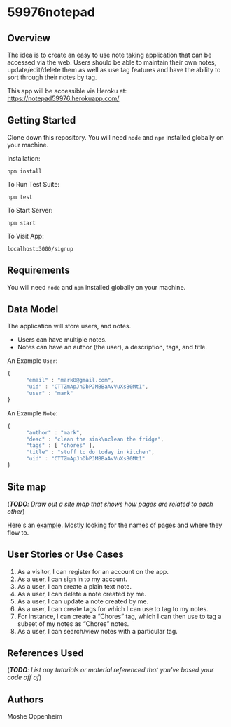 # 59976notepad

## Overview

The idea is to create an easy to use note taking application that can be accessed via the web. Users should be able to maintain their own notes, update/edit/delete them as well as use tag features and have the ability to sort through their notes by tag. 

This app will be accessible via Heroku at:
https://notepad59976.herokuapp.com/


## Getting Started

Clone down this repository. You will need `node` and `npm` installed globally on your machine.  

Installation:

`npm install`  

To Run Test Suite:  

`npm test`  

To Start Server:

`npm start`  

To Visit App:

`localhost:3000/signup`  


## Requirements

You will need `node` and `npm` installed globally on your machine.


## Data Model

The application will store users, and notes.

- Users can have multiple notes.
- Notes can have an author (the user), a description, tags, and title.


An Example `User`:

```javascript
{
      "email" : "mark8@gmail.com",
      "uid" : "CTTZmApJhDbPJMBBaAvVuXsB0Mt1",
      "user" : "mark"
}
```

An Example `Note`:

```javascript
{
      "author" : "mark",
      "desc" : "clean the sink\nclean the fridge",
      "tags" : [ "chores" ],
      "title" : "stuff to do today in kitchen",
      "uid" : "CTTZmApJhDbPJMBBaAvVuXsB0Mt1"
}
```

## Site map

(___TODO__: Draw out a site map that shows how pages are related to each other_)

Here's an [example](https://www.kauligmedia.com/media/1589/sitemap-01.jpg). Mostly looking for the names of pages and where they flow to.

## User Stories or Use Cases

1. As a visitor, I can register for an account on the app.
2. As a user, I can sign in to my account.
3. As a user, I can create a plain text note.
4. As a user, I can delete a note created by me.
5. As a user, I can update a note created by me.
6. As a user, I can create tags for which I can use to tag to my notes.
7. For instance, I can create a “Chores” tag, which I can then use to tag a subset of my notes as “Chores” notes. 
8. As a user, I can search/view notes with a particular tag.

## References Used

(___TODO__: List any tutorials or material referenced that you've based your code off of_)

## Authors
Moshe Oppenheim
